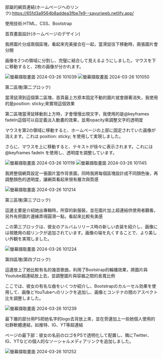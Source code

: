 部屬的網頁連結(ホームページへのリンク):https://65fd3a9564b8addea3fbe7e9--sayuriweb.netlify.app/

使用技術:HTML、CSS、Bootstrap

首頁畫面設計(ホームページのデザイン) 

我將圖片分成兩個區塊，看起來完美接合在一起，當滑鼠往下移動時，兩張圖片會分開

画像を2つの領域に分割し、完璧に結合して見えるようにしました。マウスを下に移動すると、2枚の画像が分かれます。

![螢幕擷取畫面 2024-03-26 101039](https://github.com/WuTzuHung/SayuriWebdesignPage/assets/151004287/7d602ced-7889-4bb2-8fd2-380ac3fab803)
![螢幕擷取畫面 2024-03-26 101050](https://github.com/WuTzuHung/SayuriWebdesignPage/assets/151004287/b37efa95-ea8e-45d8-b533-7cfbcd249898)

第二區塊(第二ブロック)

當滑鼠滑到這個第二區塊，首頁最上方原本固定不動的圖片就會跟著消失，我使用的是position: sticky;來實現這個效果

第二區塊當滑鼠移動到上方時，才會慢慢出現文字，我使用的是@keyframes fadeIn這個可以自定義淡入動畫的效果，並用opacity來調整文字的透明度

マウスを第2の領域に移動すると、ホームページの上部に固定されていた画像が消えます。これは position: sticky; を使用して実現しました。

さらに、マウスを上に移動すると、テキストが徐々に表示されます。これには @keyframes fadeIn を使用し、透明度を調整しています。

![螢幕擷取畫面 2024-03-26 101119](https://github.com/WuTzuHung/SayuriWebdesignPage/assets/151004287/82955632-af8e-4d8e-b689-08fc06c357c5)
![螢幕擷取畫面 2024-03-26 101145](https://github.com/WuTzuHung/SayuriWebdesignPage/assets/151004287/7ff640cf-95d1-46b7-a8a5-7d871cce27b6)

我將整個網頁設定一張圖片當作背景圖，同時我將每個區塊設計成不同顏色後，再調整顏色的透明度，讓網頁看起來很有層次與質感

![螢幕擷取畫面 2024-03-26 101214](https://github.com/WuTzuHung/SayuriWebdesignPage/assets/151004287/48750f53-316e-4239-bbcb-5552c5f1da3e)

第三區塊(第三ブロック)

這邊主要是介紹她出專輯時，所穿的新服裝，並在圖片加上超連結供使用者觀看，另外有把圖片邊緣弄得圓滑一點，看起來比較有美感

この第三ブロックは、彼女のアルバムリリース時の新しい衣装を紹介し、画像には視聴用の超リンクが追加されています。画像の端を丸くすることで、より美しい外観を実現しました。

![螢幕擷取畫面 2024-03-26 101224](https://github.com/WuTzuHung/SayuriWebdesignPage/assets/151004287/70e8e187-a836-4b04-85c1-3c3e5e68f10f)

第四區塊(第四ブロック)

這邊放上了她比較有名的幾首歌曲，利用了Bootstrap的輪播效果，將圖片與Youtube超連結放上去，並調整圖片與容器之間的長寬比例

ここでは、彼女の有名な曲をいくつか紹介し、Bootstrapのカルーセル効果を使用して、画像とYouTubeへのリンクを追加し、画像とコンテナの間のアスペクト比を調整しました。

![螢幕擷取畫面 2024-03-26 101239](https://github.com/WuTzuHung/SayuriWebdesignPage/assets/151004287/87c6fb70-174d-4540-9260-c33680fb118c)


最下層的部分用PS把她名字的logo去背放上來，並在旁邊加上一些她個人使用的社群軟體連結，如推特、IG、YT等超連結

ページの最下部：彼女の名前のロゴをPSで透明化して配置し、隣にTwitter、IG、YTなどの個人的なソーシャルメディアリンクを追加しました。

![螢幕擷取畫面 2024-03-26 101252](https://github.com/WuTzuHung/SayuriWebdesignPage/assets/151004287/0039c0ca-b846-4c3f-8314-eb4fbc492dc5)
